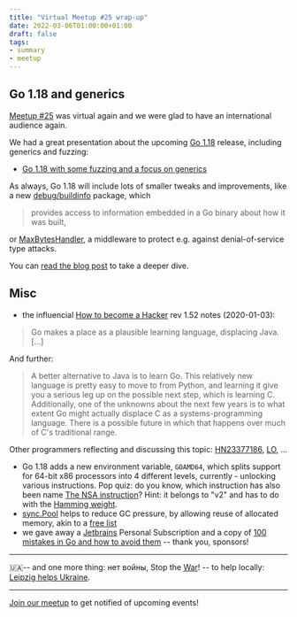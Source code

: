 ```yaml
---
title: "Virtual Meetup #25 wrap-up"
date: 2022-03-06T01:00:00+01:00
draft: false
tags:
- summary
- meetup
---
```


## Go 1.18 and generics

[Meetup #25](https://www.meetup.com/Leipzig-Golang/events/282941887/) was
virtual again and we were glad to have an international audience again.

We had a great presentation about the upcoming [Go 1.18](https://tip.golang.org/doc/go1.18) release, including generics and fuzzing:

* [Go 1.18 with some fuzzing and a focus on generics](https://www.klingt.net/articles/go-1-18-with-some-fuzzing-and-a-focus-on-generics.html)

As always, Go 1.18 will include lots of smaller tweaks and improvements, like a
new [debug/buildinfo](https://pkg.go.dev/debug/buildinfo) package, which

> provides access to information embedded in a Go binary about how it was built,

or [MaxBytesHandler](https://pkg.go.dev/net/http@master#MaxBytesHandler), a
middleware to protect e.g. against denial-of-service type attacks.

You can [read the blog
post](https://www.klingt.net/articles/go-1-18-with-some-fuzzing-and-a-focus-on-generics.html)
to take a deeper dive.

## Misc

* the influencial [How to become a Hacker](http://www.catb.org/~esr/faqs/hacker-howto.html) rev 1.52 notes (2020-01-03):

> Go makes a place as a plausible learning language, displacing Java. [...]

And further:

> A better alternative to Java is to learn Go. This relatively new language is
> pretty easy to move to from Python, and learning it give you a serious leg up
> on the possible next step, which is learning C. Additionally, one of the
> unknowns about the next few years is to what extent Go might actually
> displace C as a systems-programming language. There is a possible future in
> which that happens over much of C's traditional range.

Other programmers reflecting and discussing this topic:
[HN23377186](https://news.ycombinator.com/item?id=23377186),
[LO](https://lobste.rs/search?q=%22how+to+become+a+hacker%22&what=stories&order=newest), ...

* Go 1.18 adds a new environment variable, `GOAMD64`, which splits support
  for 64-bit x86 processors into 4 different levels, currently - unlocking
various instructions. Pop quiz: do you know, which instruction has also been
name [The NSA instruction](https://vaibhavsagar.com/blog/2019/09/08/popcount/)?
Hint: it belongs to "v2" and has to do with the [Hamming weight](https://en.wikipedia.org/wiki/Hamming_weight).
* [sync.Pool](https://pkg.go.dev/sync#Pool) helps to reduce GC pressure, by allowing reuse of allocated memory, akin to a [free list](https://en.wikipedia.org/wiki/Free_list)
* we gave away a [Jetbrains](https://www.jetbrains.com/) Personal Subscription and a copy of [100 mistakes in
  Go and how to avoid
them](https://www.manning.com/books/100-go-mistakes-and-how-to-avoid-them) --
thank you, sponsors!

----

🇺🇦-- and one more thing: нет войны, Stop the
[War](https://en.wikipedia.org/wiki/2022_Russian_invasion_of_Ukraine)! -- to help locally: [Leipzig helps Ukraine](https://leipzig-helps-ukraine.de).


----

[Join our meetup](https://www.meetup.com/Leipzig-Golang) to get notified of
upcoming events!

